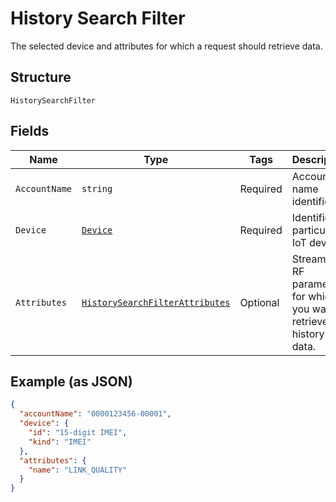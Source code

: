 
# History Search Filter

The selected device and attributes for which a request should retrieve data.

## Structure

`HistorySearchFilter`

## Fields

| Name | Type | Tags | Description |
|  --- | --- | --- | --- |
| `AccountName` | `string` | Required | Account name identifier. |
| `Device` | [`Device`](../../doc/models/device.md) | Required | Identifies a particular IoT device. |
| `Attributes` | [`HistorySearchFilterAttributes`](../../doc/models/history-search-filter-attributes.md) | Optional | Streaming RF parameters for which you want to retrieve history data. |

## Example (as JSON)

```json
{
  "accountName": "0000123456-00001",
  "device": {
    "id": "15-digit IMEI",
    "kind": "IMEI"
  },
  "attributes": {
    "name": "LINK_QUALITY"
  }
}
```

